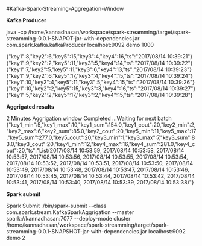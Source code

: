#Kafka-Spark-Streaming-Aggregation-Window

**Kafka Producer**

java -cp /home/kannadhasan/workspace/spark-streamming/target/spark-streamming-0.0.1-SNAPOT-jar-with-dependencies.jar com.spark.kafka.kafkaProducer localhost:9092 demo 1000

{"key1":8,"key2":6,"key5":15,"key3":4,"key4":16,"ts":"2017/08/14 10:39:21"} {"key1":9,"key2":2,"key5":11,"key3":5,"key4":14,"ts":"2017/08/14 10:39:22"} {"key1":7,"key2":5,"key5":11,"key3":6,"key4":13,"ts":"2017/08/14 10:39:23"} {"key1":9,"key2":6,"key5":17,"key3":4,"key4":15,"ts":"2017/08/14 10:39:24"} {"key1":10,"key2":4,"key5":11,"key3":5,"key4":15,"ts":"2017/08/14 10:39:26"} {"key1":10,"key2":2,"key5":15,"key3":3,"key4":16,"ts":"2017/08/14 10:39:27"} {"key1":5,"key2":2,"key5":17,"key3":2,"key4":15,"ts":"2017/08/14 10:39:28"}

**Aggrigated results**

2 Minutes Aggrigation window Completed ...Waiting for next batch
{"key1_min":5,"key1_max":10,"key1_sum":154.0,"key1_cout":20,"key2_min":2,"key2_max":6,"key2_sum":85.0,"key2_cout":20,"key5_min":11,"key5_max":17,"key5_sum":277.0,"key5_cout":20,"key3_min":1,"key3_max":7,"key3_sum":83.0,"key3_cout":20,"key4_min":12,"key4_max":16,"key4_sum":281.0,"key4_cout":20,"ts":"List(2017/08/14 10:53:59, 2017/08/14 10:53:58, 2017/08/14 10:53:57, 2017/08/14 10:53:56, 2017/08/14 10:53:55, 2017/08/14 10:53:54, 2017/08/14 10:53:52, 2017/08/14 10:53:51, 2017/08/14 10:53:50, 2017/08/14 10:53:49, 2017/08/14 10:53:48, 2017/08/14 10:53:47, 2017/08/14 10:53:46, 2017/08/14 10:53:45, 2017/08/14 10:53:44, 2017/08/14 10:53:42, 2017/08/14 10:53:41, 2017/08/14 10:53:40, 2017/08/14 10:53:39, 2017/08/14 10:53:38)"}


**Spark submit**

Spark Submit ./bin/spark-submit --class com.spark.stream.KafkaSparkAggrigation --master spark://kannadhasan:7077 --deploy-mode cluster /home/kannadhasan/workspace/spark-streamming/target/spark-streamming-0.0.1-SNAPSHOT-jar-with-dependencies.jar localhost:9092 demo 2

